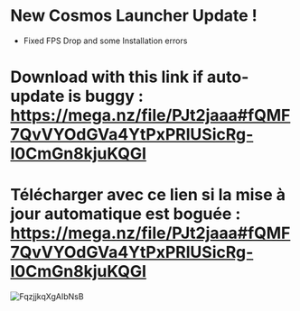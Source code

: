 # New Cosmos Launcher Update !

- Fixed FPS Drop and some Installation errors

# Download with this link if auto-update is buggy : https://mega.nz/file/PJt2jaaa#fQMF7QvVYOdGVa4YtPxPRlUSicRg-I0CmGn8kjuKQGI

# Télécharger avec ce lien si la mise à jour automatique est boguée : https://mega.nz/file/PJt2jaaa#fQMF7QvVYOdGVa4YtPxPRlUSicRg-I0CmGn8kjuKQGI

![FqzjjkqXgAIbNsB](https://cdn.discordapp.com/attachments/989251040773804162/1106244370564390923/20180608-fortnite-tlo-1200.png)
